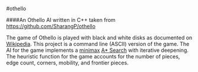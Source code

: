 #othello

####An Othello AI written in C++ taken from https://github.com/SharangP/othello

The game of Othello is played with black and white disks as documented on [Wikipedia](http://en.wikipedia.org/wiki/Reversi). This project is a command line (ASCII) version of the game. The AI for the game implements a [minimax](http://en.wikipedia.org/wiki/Minimax) [A\* Search](http://en.wikipedia.org/wiki/A*_search_algorithm) with iterative deepening. The heuristic function for the game accounts for the number of pieces, edge count, corners, mobility, and frontier pieces.

